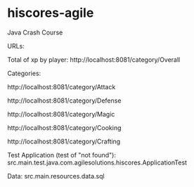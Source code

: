 # hiscores-agile
Java Crash Course

URLs:

Total of xp by player:
http://localhost:8081/category/Overall

Categories:

http://localhost:8081/category/Attack

http://localhost:8081/category/Defense

http://localhost:8081/category/Magic

http://localhost:8081/category/Cooking

http://localhost:8081/category/Crafting

Test Application (test of "not found"):
src.main.test.java.com.agilesolutions.hiscores.ApplicationTest

Data:
src.main.resources.data.sql
